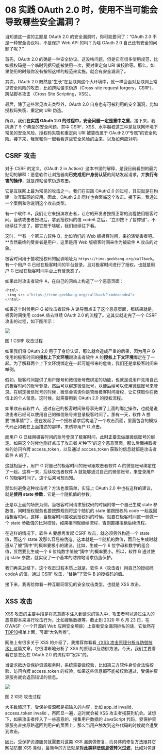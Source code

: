 # 08 实践 OAuth 2.0 时，使用不当可能会导致哪些安全漏洞？

当知道这一讲的主题是 OAuth 2.0 的安全漏洞时，你可能要问了：“OAuth 2.0 不是一种安全协议吗，不是保护 Web API 的吗？为啥 OAuth 2.0 自己还有安全的问题了呢？”

首先，OAuth 2.0 的确是一种安全协议。这没啥问题，但是它有很多使用规范，比如授权码是一个临时凭据只能被使用一次，要对重定向 URI 做校验等。那么，如果使用的时候你没有按照这样的规范来实施，就会有安全漏洞了。

其次，OAuth 2.0 既然是“生长”在互联网这个大环境中，就一样会面对互联网上常见安全风险的攻击，比如跨站请求伪造（Cross-site request forgery，CSRF）、跨站脚本攻击（Cross Site Scripting，XSS）。

最后，除了这些常见攻击类型外，OAuth 2.0 自身也有可被利用的安全漏洞，比如授权码失窃、重定向 URI 伪造。

所以，我们**在实践 OAuth 2.0 的过程中，安全问题一定是重中之重**。接下来，我挑选了 5 个典型的安全问题，其中 CSRF、XSS、水平越权这三种是互联网环境下常见的安全风险，授权码失窃和重定向 URI 被篡改属于 OAuth2.0“专属”的安全风险。接下来，我就和你一起看看这些安全风险的由来，以及如何应对吧。

## CSRF 攻击

对于 CSRF 的定义，《OAuth 2 in Action》这本书里的解释，是我目前看到的最为贴切的解释：恶意软件让浏览器向**已完成用户身份认证**的网站发起请求，并**执行有害的操作**，就是跨站请求伪造攻击。

它是互联网上最为常见的攻击之一。我们在实践 OAuth2.0 的过程，其实就是在构建一次互联网的应用。因此，OAuth 2.0 同样也会面临这个攻击。接下来，我通过一个案例和你说明这个攻击类型。

有一个软件 A，我们让它来扮演攻击者，让它的开发者按照正常的流程使用极客时间。当该攻击者授权后，拿到授权码的值 codeA 之后，“立即按下了暂停键”，不继续往下走了。那它想干啥呢，我们继续往下看。

这时，**有一个第三方软件 B，比如咱们的 Web 版极客时间，来扮演受害者吧。**当然最终的受害者是用户，这里是用 Web 版极客时间来作为被软件 A 攻击的对象。

极客时间用于接收授权码的回调地址为 `https://time.geekbang.org/callback`。有一个用户 G 已经在极客时间的平台登录，且对极客时间进行了授权，也就是用户 G 已经在极客时间平台上有登录态了。

如果此时攻击者软件 A，在自己的网站上构造了一个恶意页面：

```java
<html>
 <img src ="https://time.geekbang.org/callback？code=codeA">
</html>
```

如果这个时候用户 G 被攻击者软件 A 诱导而点击了这个恶意页面，那结果就是，极客时间使用 codeA 值去继续 OAuth 2.0 的流程了。这其实就走完了一个 CSRF 攻击的过程，如下图所示：

![](https://learn.lianglianglee.com/%e4%b8%93%e6%a0%8f/OAuth2.0%e5%ae%9e%e6%88%98%e8%af%be/assets/f12446c76ffcbb58b8ce00c3f874f8fe-20220724223155-tumcbdv.png)

图 1 CSRF 攻击过程

如果我们将 OAuth 2.0 用于了身份认证，那么就会造成严重的后果，因为用户 G 使用的极客时间的**授权上下文环境**跟攻击者软件 A 的**授权上下文环境**绑定在了一起。为了解释两个上下文环境绑定在一起可能带来的危害，我们还是拿极客时间来举例。

假如，极客时间提供了用户账号和微信账号做绑定的功能，也就是说用户先用自己的极客时间的账号登录，然后可以绑定微信账号，以便后续可以使用微信账号来登录。在绑定微信账号的时候，微信会咨询你是否给极客时间授权，让它获取你在微信上的个人信息。这时候，就需要用到 OAuth 2.0 的授权流程。

如果攻击者软件 A，通过自己的极客时间账号事先做了上面的绑定操作，也就是说攻击者已经可以使用自己的微信账号来登录极客时间了。那有一天，软件 A 想要“搞事情”了，便在发起了一个授权请求后构造了一个攻击页面，里面包含的模拟代码正如我在上面描述的那样，来诱导用户 G 点击。

而用户 G 已经用极客时间的账号登录了极客时间，此时正要去做跟微信账号的绑定。如果这个时候他刚好点击了攻击者 A“种下”的这个恶意页面，那么后面换取授权的访问令牌 access_token，以及通过 accces_token 获取的信息就都是攻击者软件 A 的了。

这就相当于，用户 G 将自己的极客时间的账号跟攻击者软件 A 的微信账号绑定在了一起。这样一来，后续攻击者软件 A 就能够通过自己的微信账号，来登录用户 G 的极客时间了。这个后果可想而知。

那如何避免这种攻击呢？方法也很简单，实际上 OAuth 2.0 中也有这样的建议，就是**使用 state 参数**，它是一个随机值的参数。

还是以上面的场景为例，当极客时间请求授权码的时候附带一个自己生成 state 参数值，同时授权服务也要按照规则将这个随机的 state 值跟授权码 code 一起返回给极客时间。这样，当极客时间接收到授权码的时候，就要在极客时间这一侧做一个 state 参数值的比对校验，如果相同就继续流程，否则直接拒绝后续流程。

在这样的情况下，软件 A 要想再发起 CSRF 攻击，就必须另外构造一个 state 值，而这个 state 没那么容易被伪造。这本就是一个随机的数值，而且在生成时就遵从了被“猜中”的概率要极小的建议。比如，生成一个 6 位字母和数字的组合值，显然要比生成一个 6 位纯数字值被“猜中”的概率要小。所以，软件 B 通过使用 state 参数，就实现了一个基本的防跨站请求伪造保护。

我们再来总结下，这个攻击过程本质上就是，软件 A（攻击者）用自己的授权码 codeA 的值，通过 CSRF 攻击，“替换”了软件 B 的授权码的值。

接下来，我再给你看一种互联网常见的安全攻击类型，也就是 XSS 攻击。

## XSS 攻击

XSS 攻击的主要手段是将恶意脚本注入到请求的输入中，攻击者可以通过注入的恶意脚本来进行攻击行为，比如搜集数据等。截止到 2020 年 6 月 23 日，在 OWASP（一个开源的 Web 应用安全项目）上查看安全漏洞排名的话，它依然在[TOP10](https://owasp.org/www-project-top-ten/)榜单上面，可谓“大名鼎鼎”。

网络上有很多关于 XSS 的介绍了，我推荐你看看[《XSS 攻击原理分析与防御技术》](https://segmentfault.com/a/1190000013315450)这篇文章，它很清晰地分析了 XSS 的原理以及防御方法。今天，我们主要看看它是怎么在 OAuth 2.0 的流程中“发挥”的。

当请求抵达受保护资源服务时，系统需要做校验，比如第三方软件身份合法性校验、访问令牌 access_token 的校验，如果这些信息都不能被校验通过，受保护资源服务就会返回错误的信息。

![](https://learn.lianglianglee.com/%e4%b8%93%e6%a0%8f/OAuth2.0%e5%ae%9e%e6%88%98%e8%af%be/assets/076a8f694f76b8a65cc105b54c280e93-20220724223156-98ujv16.png)

图 2 XSS 攻击过程

大多数情况下，受保护资源都是把输入的内容，比如 app_id invalid、access_token invalid ，再回显一遍，这时就会被 XSS 攻击者捕获到机会。试想下，如果攻击者传入了一些恶意的、搜集用户数据的 JavaScript 代码，受保护资源服务直接原路返回到用户的页面上，那么当用户触发到这些代码的时候就会遭受到攻击。

因此，受保护资源服务就需要对这类 XSS 漏洞做修复，而具体的修复方法跟其它网站防御 XSS 类似，最简单的方法就是**对此类非法信息做转义过滤**，比如对包含
